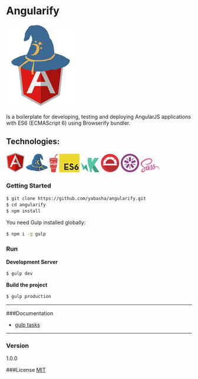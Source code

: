# Angularify
![Angular Browserify Way](docs/images/browserify-angularjs.png)

Is a boilerplate for developing, testing and deploying AngularJS applications with ES6 (ECMAScript 6) using Browserify bundler.

## Technologies:
![](docs/images/angular.png) ![](docs/images/browserify.png) ![](docs/images/gulp.png) ![](docs/images/es6.png) ![](docs/images/karma.png) ![](docs/images/protractor.png) ![](docs/images/jasmine.png) ![](docs/images/sass.png) 


### Getting Started 
```sh
$ git clone https://github.com/yabasha/angularify.git
$ cd angularify
$ npm install
```

You need Gulp installed globally:

```sh
$ npm i -g gulp
```

### Run
**Development Server**
```sh
$ gulp dev
```
**Build the project**
```sh
$ gulp production
```


----------
###Documentation
- [gulp tasks](docs/gulp.md)

----------

### Version
1.0.0

###License
<a href="http://en.wikipedia.org/wiki/MIT_License" target="_blank">MIT</a>


   [node.js]: <http://nodejs.org>
   [Twitter Bootstrap]: <http://twitter.github.com/bootstrap/>
   [AngularJS]: <http://angularjs.org>
   [Gulp]: <http://gulpjs.com>
   

